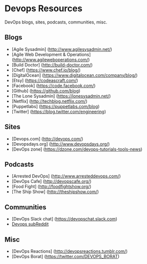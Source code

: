 # Devops Resources
DevOps blogs, sites, podcasts, communities, misc.

## Blogs
* [Agile Sysadmin] (http://www.agilesysadmin.net/)
* [Agile Web Development & Operations] (http://www.agileweboperations.com/)
* [Build Doctor] (http://build-doctor.com/)
* [Chef] (https://www.chef.io/blog/)
* [DigitalOcean] (https://www.digitalocean.com/company/blog/)
* [Etsy] (https://codeascraft.com/)
* [Facebook] (https://code.facebook.com/)
* [Github] (https://github.com/blog)
* [The Lone Sysadmin] (https://lonesysadmin.net/)
* [Netflix] (http://techblog.netflix.com/)
* [Puppetlabs] (https://puppetlabs.com/blog)
* [Twitter] (https://blog.twitter.com/engineering)

## Sites
* [Devops.com] (http://devops.com/)
* [Devopsdays.org] (http://www.devopsdays.org/)
* [DevOps zone] (https://dzone.com/devops-tutorials-tools-news)

## Podcasts
* [Arrested DevOps] (http://www.arresteddevops.com/)
* [DevOps Cafe] (http://devopscafe.org/)
* [Food Fight] (http://foodfightshow.org/)
* [The Ship Show] (http://theshipshow.com/)

## Communities
* [DevOps Slack chat] (https://devopschat.slack.com)
* [Devops subReddit](https://www.reddit.com/r/devops/)

## Misc
* [DevOps Reactions] (http://devopsreactions.tumblr.com/)
* [DevOps Borat] (https://twitter.com/DEVOPS_BORAT)
